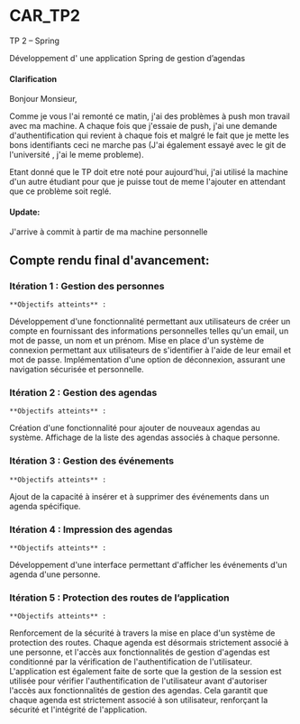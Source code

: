 # CAR_TP2

TP 2 – Spring

Développement d' une application Spring de gestion d’agendas

#### Clarification

Bonjour Monsieur,

Comme je vous l'ai remonté ce matin, j'ai des problèmes à push mon travail avec ma machine. A chaque fois que j'essaie de push, j'ai une demande d'authentification qui revient à chaque fois et malgré le fait que je mette les bons identifiants ceci ne marche pas (J'ai également essayé avec le git de l'université , j'ai le meme probleme).

 Etant donné que le TP doit etre noté pour aujourd'hui, j'ai utilisé la machine d'un autre étudiant pour que je puisse tout de meme l'ajouter en attendant que ce problème soit reglé.

#### Update: 
J'arrive à commit à partir de ma machine personnelle

## Compte rendu final d'avancement:

### Itération 1 : Gestion des personnes

    **Objectifs atteints** :
Développement d'une fonctionnalité permettant aux utilisateurs de créer un compte en fournissant des informations personnelles telles qu'un email, un mot de passe, un nom et un prénom.
Mise en place d'un système de connexion permettant aux utilisateurs de s'identifier à l'aide de leur email et mot de passe.
Implémentation d'une option de déconnexion, assurant une navigation sécurisée et personnelle.

### Itération 2 : Gestion des agendas

    **Objectifs atteints** :
Création d'une fonctionnalité pour ajouter de nouveaux agendas au système.
Affichage de la liste des agendas associés à chaque personne.

### Itération 3 : Gestion des événements

    **Objectifs atteints** :
Ajout de la capacité à insérer et à supprimer des événements dans un agenda spécifique.

### Itération 4 : Impression des agendas

    **Objectifs atteints** :
Développement d'une interface permettant d'afficher les événements d'un agenda d'une personne.

### Itération 5 : Protection des routes de l’application

    **Objectifs atteints** :
Renforcement de la sécurité à travers la mise en place d'un système de protection des routes. Chaque agenda est désormais strictement associé à une personne, et l'accès aux fonctionnalités de gestion d'agendas est conditionné par la vérification de l'authentification de l'utilisateur. L'application est également faite de sorte que la gestion de la session est utilisée pour vérifier l'authentification de l'utilisateur avant d'autoriser l'accès aux fonctionnalités de gestion des agendas. Cela garantit que chaque agenda est strictement associé à son utilisateur, renforçant la sécurité et l'intégrité de l'application.